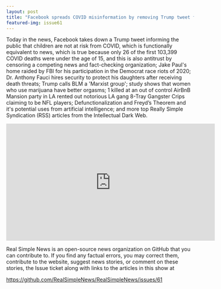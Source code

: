```yaml
---
layout: post
title: "Facebook spreads COVID misinformation by removing Trump tweet for 'spreading COVID misinformation'"
featured-img: issue61
---
```


Today in the news, Facebook takes down a Trump tweet informing the public that children are not at risk from COVID, which is functionally equivalent to news, which is true because only 26 of the first 103,399 COVID deaths were under the age of 15, and this is also antitrust by censoring a competing news and fact-checking organization; Jake Paul's home raided by FBI for his participation in the Democrat race riots of 2020; Dr. Anthony Fauci hires security to protect his daughters after receiving death threats; Trump calls BLM a 'Marxist group'; study shows that women who use marijuana have better orgasms; 1 killed at an out of control AirBnB Mansion party in LA rented out notorious LA gang  8-Tray Gangster Crips claiming to be NFL players; Defunctionalization and Freyd’s Theorem and it's potential uses from artificial intelligence; and more top Really Simple Syndication (RSS) articles from the Intellectual Dark Web.

<iframe width="560" height="315" src="https://www.youtube.com/embed/nI_Q89kr_PY
" frameborder="0" allow="accelerometer; autoplay; encrypted-media; gyroscope; picture-in-picture" allowfullscreen></iframe>

Real Simple News is an open-source news organization on GitHub that you can contribute to. If you find any factual errors, you may correct them, contribute to the website, suggest news stories, or comment on these stories, the Issue ticket along with links to the articles in this show at 

<https://github.com/RealSimpleNews/RealSimpleNews/issues/61>
